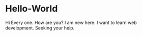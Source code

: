 # Hello-World
Hi Every one. How are you?
I am new here. I want to learn web development. Seeking your help.
